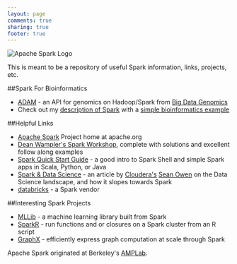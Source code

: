```yaml
---
layout: page
comments: true
sharing: true
footer: true
---
```


![Apache Spark Logo](http://spark.apache.org/images/spark-logo.png "Apache Spark")

This is meant to be a repository of useful Spark information, links, projects, etc.

##Spark For Bioinformatics
* [ADAM][3] - an API for genomics on Hadoop/Spark from [Big Data Genomics][4]
* Check out my [description of Spark][0] with a [simple bioinformatics example][1]

##Helpful Links
* [Apache Spark][2] Project home at apache.org
* [Dean Wampler's Spark Workshop][5], complete with solutions and excellent follow along examples
* [Spark Quick Start Guide][6] - a good intro to Spark Shell and simple Spark apps in Scala, Python, or Java
* [Spark & Data Science][9] - an article by [Cloudera's][10] [Sean Owen][11] on the Data Science landscape, and how it slopes towards Spark
* [databricks][13] - a Spark vendor

##Interesting Spark Projects
* [MLLib][7] - a machine learning library built from Spark
* [SparkR][8] - run functions and or closures on a Spark cluster from an R script
* [GraphX][12] - efficiently express graph computation at scale through Spark

Apache Spark originated at Berkeley's [AMPLab][14].

[0]: http://archetyp.al/blog/2014/09/07/biowordcount-ad-hoc-bioinformatics-on-apache-spark/ "biowordcount"
[1]: https://github.com/plantimals/BioWordCountSpark "biowordcount github repo"
[2]: http://spark.apache.org/ "apache spark homepage"
[3]: http://bdgenomics.org/projects/adam/ "ADAM project home at bdgenomics.org"
[4]: http://bdgenomics.org "big data genomics home"
[5]: https://github.com/deanwampler/spark-workshop "Dean Wampler's Spark Workshop"
[6]: http://spark.apache.org/docs/latest/quick-start.html "spark quick-start guide"
[7]: http://spark.apache.org/docs/latest/mllib-guide.html "mllib guide"
[8]: http://amplab-extras.github.io/SparkR-pkg/ "sparkr @ github"
[9]: http://blog.cloudera.com/blog/2014/03/why-apache-spark-is-a-crossover-hit-for-data-scientists/ "sean owen, cloudera, spark for data science"
[10]: http://www.cloudera.com/content/cloudera/en/home.html "cloudera"
[11]: https://twitter.com/sean_r_owen "sean owen's twitter"
[12]: http://amplab.github.io/graphx/ "graphx"
[13]: http://databricks.com/spark "databricks"
[14]: https://amplab.cs.berkeley.edu/ "AMPLab"
